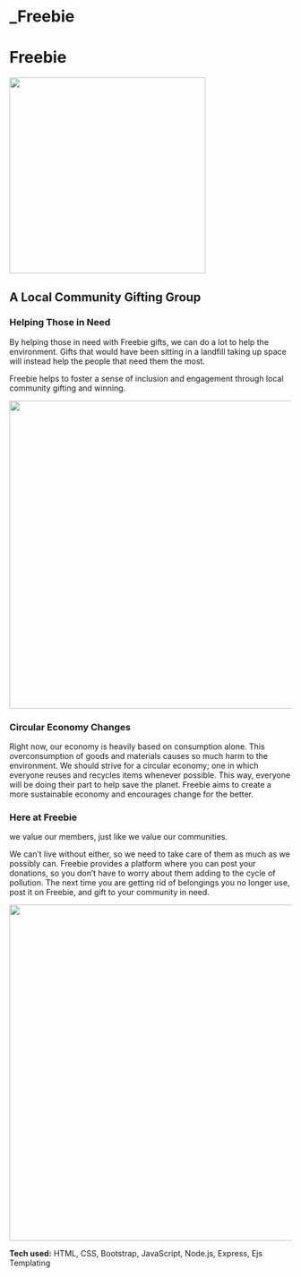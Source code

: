 # _Freebie
# Freebie

<img src="https://github.com/Resilient-Labs/freebie/blob/Main/public/img/logo.png" width="350">

## A Local Community Gifting Group

### Helping Those in Need

<p>
By helping those in need with Freebie gifts, we can do a lot to help the environment. Gifts that would have been sitting in a landfill taking up space will instead help the people that need them the most.
</p>
<p>
Freebie helps to foster a sense of inclusion and engagement through local community gifting and winning.
</p>

<img src="https://github.com/Resilient-Labs/freebie/blob/DashlinS-ReadME/public/landing-assets/css/images/moving.jpg" width="550">


### Circular Economy Changes
<p>
Right now, our economy is heavily based on consumption alone. This overconsumption of goods and materials causes so much harm to the environment. We should strive for a circular economy; one in which everyone reuses and recycles items whenever possible. This way, everyone will be doing their part to help save the planet. Freebie aims to create a more sustainable economy and encourages change for the better.
</p>

### Here at Freebie

<p>
we value our members, just like we value our communities.

We can’t live without either, so we need to take care of them as much as we possibly can. Freebie provides a platform where you can post your donations, so you don’t have to worry about them adding to the cycle of pollution. The next time you are getting rid of belongings you no longer use, post it on Freebie, and gift to your community in need.
</p>

<img src="https://github.com/Resilient-Labs/freebie/blob/DashlinS-ReadME/public/img/freebiehome.gif" width="600">

**Tech used:** HTML, CSS, Bootstrap, JavaScript, Node.js, Express, Ejs Templating
